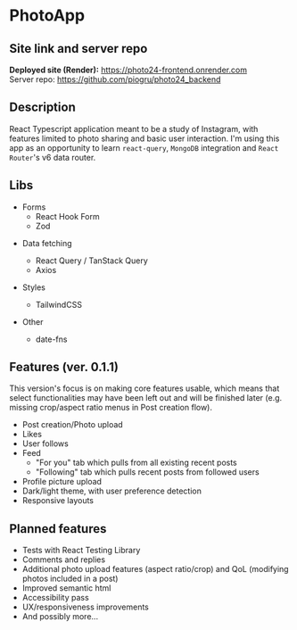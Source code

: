 # PhotoApp

## Site link and server repo

**Deployed site (Render):** https://photo24-frontend.onrender.com<br />
Server repo: https://github.com/piogru/photo24_backend

## Description

React Typescript application meant to be a study of Instagram, with features limited to photo sharing and basic user interaction. I'm using this app as an opportunity to learn `react-query`, `MongoDB` integration and `React Router`'s v6 data router.

## Libs

- Forms
  - React Hook Form
  - Zod

* Data fetching

  - React Query / TanStack Query
  - Axios

* Styles

  - TailwindCSS

* Other
  - date-fns

## Features (ver. 0.1.1)

This version's focus is on making core features usable, which means that select functionalities may have been left out and will be finished later (e.g. missing crop/aspect ratio menus in Post creation flow).

- Post creation/Photo upload
- Likes
- User follows
- Feed
  - "For you" tab which pulls from all existing recent posts
  - "Following" tab which pulls recent posts from followed users
- Profile picture upload
- Dark/light theme, with user preference detection
- Responsive layouts

## Planned features

- Tests with React Testing Library
- Comments and replies
- Additional photo upload features (aspect ratio/crop) and QoL (modifying photos included in a post)
- Improved semantic html
- Accessibility pass
- UX/responsiveness improvements
- And possibly more...
